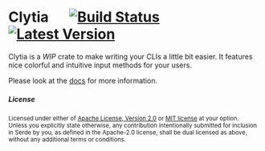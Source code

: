 # Clytia &emsp; [![Build Status]][circleci] [![Latest Version]][crates.io]

[Build Status]: https://img.shields.io/circleci/build/github/makepress/clytia
[Latest Version]: https://img.shields.io/crates/v/clytia.svg
[crates.io]: https://crates.io/crates/clytia
[circleci]: https://app.circleci.com/pipelines/github/makepress/clytia

Clytia is a *WIP* crate to make writing your CLIs a little bit easier. It features nice colorful and intuitive
input methods for your users.

Please look at the [docs](https://docs.rs/clytia) for more information.

##### License

<sup>
Licensed under either of <a href="LICENSE-APACHE">Apache License, Version
2.0</a> or <a href="LICENSE-MIT">MIT license</a> at your option.
</sup>

<br>

<sub>
Unless you explicitly state otherwise, any contribution intentionally submitted
for inclusion in Serde by you, as defined in the Apache-2.0 license, shall be
dual licensed as above, without any additional terms or conditions.
</sub>